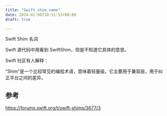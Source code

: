 ```yaml
---
title: "Swift_shim_name"
date: 2024-02-06T10:51:53+08:00
draft: true

---
```


Swift Shim 名词

Swift 源代码中用看到 SwiftShim，但是不知道它具体的意思。

Swift 社区有人解释：

“Shim”是一个比较常见的编程术语，意味着轻量级。它主要用于兼容层，用于纠正平台之间的差异。

## 参考

https://forums.swift.org/t/swift-shims/3677/3